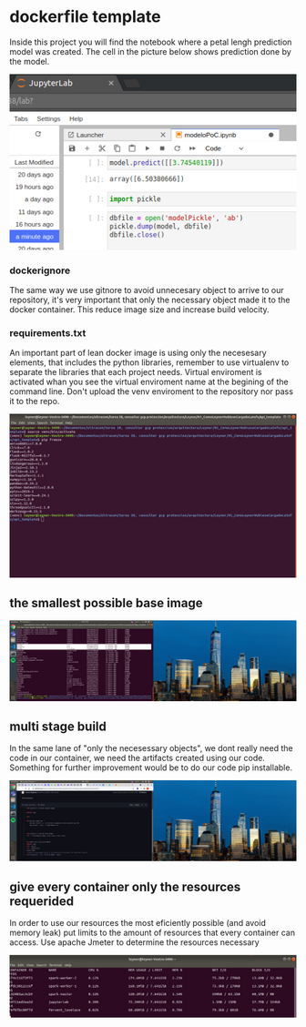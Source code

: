 # dockerfile template

Inside this project you will find the notebook where a petal lengh prediction model was created. The cell in the picture below shows prediction done by the model.

![Image](img/modelPetalLenght.png "ls command image")

### dockerignore

The same way we use gitnore to avoid unnecesary object to arrive to our repository, it's very important that only the necessary object made it to the docker container. This reduce image size and  increase build velocity.

### requirements.txt

An important part of lean docker image is using only the necesesary elements, that includes the python libraries, remember to use virtualenv to separate the libraries that each project needs. Virtual enviroment is activated whan you see the virtual enviroment name at the begining of the command line. Don't upload the venv enviroment to the repository nor pass it to the repo.

![Image](img/virtualenvPipFreeze.png "ls command image")

## the smallest possible base image

![Image](img/smallestBaseImage.png "ls command image")


## multi stage build

In the same lane of "only the necesessary objects", we dont really need the code in our container, we need the artifacts created using our code. Something for further improvement would be to do our code pip installable.

![Image](img/multiStageBuild.png "ls command image")

## give every container only the resources requerided

In order to use our resources the most eficiently possible (and avoid memory leak) put limits to the amount of resources that every container can access. Use apache Jmeter to determine the resources necessary

![Image](img/necessaryResources.png "ls command image")



